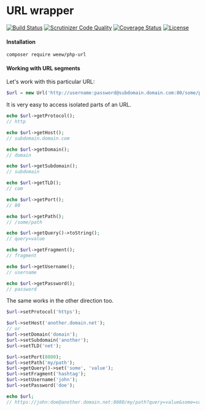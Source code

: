 # URL wrapper

[![Build Status](https://travis-ci.org/weew/php-url.svg?branch=master)](https://travis-ci.org/weew/php-url)
[![Scrutinizer Code Quality](https://scrutinizer-ci.com/g/weew/php-url/badges/quality-score.png?b=master)](https://scrutinizer-ci.com/g/weew/php-url/?branch=master)
[![Coverage Status](https://coveralls.io/repos/weew/php-url/badge.svg?branch=master&service=github)](https://coveralls.io/github/weew/php-url?branch=master)
[![License](https://poser.pugx.org/weew/php-url/license)](https://packagist.org/packages/weew/php-url)

#### Installation

`composer require weew/php-url`

#### Working with URL segments

Let's work with this particular URL:

```php
$url = new Url('http://username:password@subdomain.domain.com:80/some/path?query=value#fragment');
```

It is very easy to access isolated parts of an URL.

```php
echo $url->getProtocol();
// http

echo $url->getHost();
// subdomain.domain.com

echo $url->getDomain();
// domain

echo $url->getSubdomain();
// subdomain

echo $url->getTLD();
// com

echo $url->getPort();
// 80

echo $url->getPath();
// /some/path

echo $url->getQuery()->toString();
// query=value

echo $url->getFragment();
// fragment

echo $url->getUsername();
// username

echo $url->getPassword();
// password
```

The same works in the other direction too.

```php
$url->setProtocol('https');

$url->setHost('another.domain.net');
// or
$url->setDomain('domain');
$url->setSubdomain('another');
$url->setTLD('net');

$url->setPort(8080);
$url->setPath('my/path');
$url->getQuery()->set('some', 'value');
$url->setFragment('hashtag');
$url->setUsername('john');
$url->setPassword('doe');

echo $url;
// https://john:doe@another.domain.net:8080/my/path?query=value&some=value#hashtag
```
